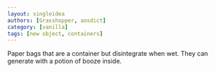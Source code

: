```yaml
---
layout: singleidea
authors: [Grasshopper, aosdict]
category: [vanilla]
tags: [new object, containers]
---
```

Paper bags that are a container but disintegrate when wet. They can generate with a potion of booze inside.

